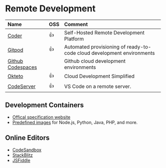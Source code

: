 ---
---

# Remote Development

| Name                                                        | OSS  | Comment                                                                |
| :---------------------------------------------------------- | :--- | :--------------------------------------------------------------------- |
| [Coder](https://coder.com/)                                 | :+1: | Self-Hosted Remote Development Platform                                |
| [Gitpod](https://www.gitpod.io/)                            | :+1: | Automated provisioning of ready-to-code cloud development environments |
| [Github Codespaces](https://github.com/features/codespaces) |      | Github cloud development environments                                  |
| [Okteto](https://www.okteto.com/)                           | :+1: | Cloud Development Simplified                                           |
| [CodeServer](https://github.com/coder/code-server)          | :+1: | VS Code on a remote server.                                            |

## Development Containers

- [Offical specification website](https://containers.dev/)
- [Predefined images](https://github.com/devcontainers/images/tree/main/src) for Node.js, Python, Java, PHP, and more.

## Online Editors

- [CodeSandbox](https://codesandbox.io/)
- [StackBlitz](https://stackblitz.com/)
- [JSFiddle](https://jsfiddle.net/)

